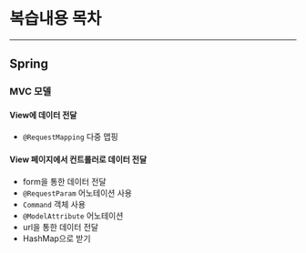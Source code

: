 # 복습내용 목차

---

## Spring

### MVC 모델



#### View에 데이터 전달

- `@RequestMapping` 다중 맵핑



#### View 페이지에서 컨트롤러로 데이터 전달

- form을 통한 데이터 전달 
- `@RequestParam` 어노테이션 사용
- `Command` 객체 사용
- `@ModelAttribute` 어노테이션
- url을 통한 데이터 전달
- HashMap으로 받기

